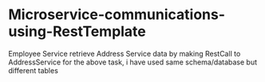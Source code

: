 # Microservice-communications-using-RestTemplate
Employee Service retrieve Address Service data by making RestCall to AddressService
for the above task, i have used same schema/database but different tables
